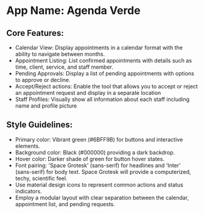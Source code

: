 # **App Name**: Agenda Verde

## Core Features:

- Calendar View: Display appointments in a calendar format with the ability to navigate between months.
- Appointment Listing: List confirmed appointments with details such as time, client, service, and staff member.
- Pending Approvals: Display a list of pending appointments with options to approve or decline.
- Accept/Reject actions: Enable the tool that allows you to accept or reject an appointment request and display in a separate location
- Staff Profiles: Visually show all information about each staff including name and profile picture

## Style Guidelines:

- Primary color: Vibrant green (#6BFF9B) for buttons and interactive elements.
- Background color: Black (#000000) providing a dark backdrop.
- Hover color: Darker shade of green for button hover states.
- Font pairing: 'Space Grotesk' (sans-serif) for headlines and 'Inter' (sans-serif) for body text. Space Grotesk will provide a computerized, techy, scientific feel.
- Use material design icons to represent common actions and status indicators.
- Employ a modular layout with clear separation between the calendar, appointment list, and pending requests.